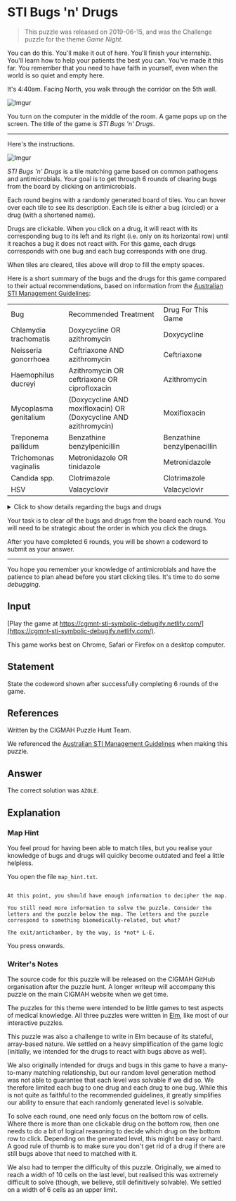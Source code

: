 

# STI Bugs 'n' Drugs

> This puzzle was released on 2019-06-15, and was the Challenge puzzle for the theme *Game Night*.

You can do this. You'll make it out of here. You'll finish your internship. You'll learn how to help your patients the best you can. You've made it this far. You remember that you need to have faith in yourself, even when the world is so quiet and empty here.

It's 4:40am. Facing North, you walk through the corridor on the 5th wall.

![Imgur](https://i.imgur.com/cEUykIm.gif)

You turn on the computer in the middle of the room. A game pops up on the screen. The title of the game is *STI Bugs 'n' Drugs*.

---

Here's the instructions.

![Imgur](https://i.imgur.com/Hsqi5a5.gif)

*STI Bugs 'n' Drugs* is a tile matching game based on common pathogens and antimicrobials. Your goal is to get through 6 rounds of clearing bugs from the board by clicking on antimicrobials.

Each round begins with a randomly generated board of tiles. You can hover over each tile to see its description. Each tile is either a bug (circled) or a drug (with a shortened name).

Drugs are clickable. When you click on a drug, it will react with its corresponding bug to its left and its right (i.e. only on its horizontal row) until it reaches a bug it does not react with. For this game, each drugs corresponds with one bug and each bug corresponds with one drug.

When tiles are cleared, tiles above will drop to fill the empty spaces.

Here is a short summary of the bugs and the drugs for this game compared to their actual recommendations, based on information from the [Australian STI Management Guidelines](http://www.sti.guidelines.org.au/):

<table>
<tbody>
<tr>
<td>Bug</td>
<td>Recommended Treatment</td>
<td>Drug For This Game</td>
</tr>
<tr>
<td>Chlamydia trachomatis</td>
<td>Doxycycline OR azithromycin</td>
<td>Doxycycline</td>
</tr>
<tr>
<td>Neisseria gonorrhoea</td>
<td>Ceftriaxone AND azithromycin</td>
<td>Ceftriaxone</td>
</tr>
<tr>
<td>Haemophilus ducreyi</td>
<td>Azithromycin OR ceftriaxone OR ciprofloxacin</td>
<td>Azithromycin</td>
</tr>
<tr>
<td>Mycoplasma genitalium</td>
<td>(Doxycycline AND moxifloxacin) OR (Doxycycline AND azithromycin)</td>
<td>Moxifloxacin</td>
</tr>
<tr>
<td>Treponema pallidum</td>
<td>Benzathine benzylpenicillin</td>
<td>Benzathine benzylpenacillin</td>
</tr>
<tr>
<td>Trichomonas vaginalis</td>
<td>Metronidazole OR tinidazole</td>
<td>Metronidazole</td>
</tr>
<tr>
<td>Candida spp.</td>
<td>Clotrimazole</td>
<td>Clotrimazole</td>
</tr>
<tr>
<td>HSV</td>
<td>Valacyclovir</td>
<td>Valacyclovir</td>
</tr>
</tbody>
</table>

<details>
<summary> Click to show details regarding the bugs and drugs</summary>
<ol>
<li><p><i>Chlamydia trachomatis, serovars D-F</i>, a gram-negative bacterium. The recommended pharmacological  treatment for uncomplicated infection is doxycycline <i>or</i> azithromycin, but for this game, it only reacts with <i>doxycycline</i>.</p></li>
<li><p><i>Neisseria gonorrhoea</i>, a gram-negative diplococci. The recommended pharmacological treatment is ceftriaxone <i>and</i> azithromycin, but for this game, it only reacts with <i>ceftriaxone</i>. </p></li>
<li><p><i>Haemophilus ducreyi</i>, a gram-negative coccobacillus associated with <i>chancroid</i> and, on staining, often appears in a "school of fish" pattern. The recommended pharmacological treatment is azithromycin <i>or</i> ceftriaxone <i>or</i> ciprofloxacin, but for this game, it only reacts with <i>azithromycin</i>. </p></li>
<li><p><i>Mycoplasma genitalium</i>, a small flask-shaped bacterium. The recommended pharmacological treatment is doxycycline followed by azithromycin if macrolide susceptible, but very high rates of macrolide-resistance amongst risk groups in Australia (e.g. up to 80% in men who have sex with men and 50% in heterosexual women and men) mean that treatment with doxycycline followed by <i>moxifloxacin</i> is recommended where resistance is suspected. For this game, mycoplasma only reacts with <i>moxifloxacin</i>. </p></li>
<li><p><i>Treponema pallidum</i>, a spirochete seen on dark field microscopy associated with <i>syphillis</i>. The recommended pharmacological treatment is benzathine benzylpenicillin (aka benzathine penicillin G). In this game, treponema pallidum reacts with <i>benzathine benzylpenicillin (G)</i>.</p></li>
<li><p><i>Trichomonas vaginalis</i>, a parasite associated with profuse, frothy vaginal discharge. The recommended pharmacological treatment is metronidazole or tinidazole. For this game, trichomonas reacts with <i>metronidazole</i>.</p></li>
<li><p><i>Candida species</i>, fungi associated with candidiasis which often appear with budding yeasts or pseudohyphae on microscopy. The recommended pharmacological treatment is clotrimazole cream. For this game, candida reacts with clotrimazle. </p></li>
<li><p><i>Herpes simplex virus</i>, a virus associated with oral and genita lherpes. The recommended pharmacological treatment is valacyclovir. For this game, HSV reacts with valacyclovir. </p></li>
</ol>
</details>

Your task is to clear *all* the bugs and drugs from the board each round. You will need to be strategic about the order in which you click the drugs.

After you have completed 6 rounds, you will be shown a codeword to submit as your answer.

---

You hope you remember your knowledge of antimicrobials and have the patience to plan ahead before you start clicking tiles. It's time to do some *debugging*.

## Input

[Play the game at https://cgmnt-sti-symbolic-debugify.netlify.com/](https://cgmnt-sti-symbolic-debugify.netlify.com/).

This game works best on Chrome, Safari or Firefox on a desktop computer.

## Statement

State the codeword shown after successfully completing 6 rounds of the game.


## References

Written by the CIGMAH Puzzle Hunt Team.

We referenced the [Australian STI Management Guidelines](http://www.sti.guidelines.org.au/) when making this puzzle.

## Answer

The correct solution was `AZOLE`.

## Explanation

### Map Hint

You feel proud for having been able to match tiles, but you realise your knowledge of bugs and drugs will quiclky become outdated and feel a little helpless.

You open the file `map_hint.txt`.

```text

At this point, you should have enough information to decipher the map.

You still need more information to solve the puzzle. Consider the letters and the puzzle below the map. The letters and the puzzle correspond to something biomedically-related, but what?

The exit/antichamber, by the way, is *not* L-E.

```

You press onwards.

### Writer's Notes

The source code for this puzzle will be released on the CIGMAH GitHub organisation after the puzzle hunt. A longer writeup will accompany this puzzle on the main CIGMAH website when we get time.

The puzzles for this theme were intended to be little games to test aspects of medical knowledge. All three puzzles were written in [Elm](https://elm-lang.org/), like most of our interactive puzzles.

This puzzle was also a challenge to write in Elm because of its stateful, array-based nature. We settled on a heavy simplification of the game logic (initially, we intended for the drugs to react with bugs above as well).

We also originally intended for drugs and bugs in this game to have a many-to-many matching relationship, but our random level generation method was not able to guarantee that each level was solvable if we did so. We therefore limited each bug to one drug and each drug to one bug. While this is not quite as faithful to the recommended guidelines, it greatly simplifies our ability to ensure that each randomly generated level is solvable.

To solve each round, one need only focus on the bottom row of cells. Where there is more than one clickable drug on the bottom row, then one needs to do a bit of logical reasoning to decide which drug on the bottom row to click. Depending on the generated level, this might be easy or hard. A good rule of thumb is to make sure you don't get rid of a drug if there are still bugs above that need to matched with it.

We also had to temper the difficulty of this puzzle. Originally, we aimed to reach a width of 10 cells on the last level, but realised this was extremely difficult to solve (though, we believe, still definitively solvable). We settled on a width of 6 cells as an upper limit.

